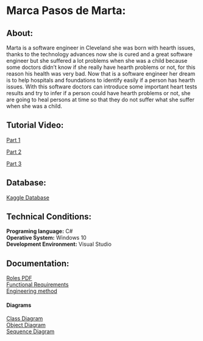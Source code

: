 # **Marca Pasos de Marta:**
## About:
Marta is a software engineer in Cleveland she was born with hearth issues, thanks to the technology advances now she is cured and a great software engineer but she suffered a lot problems when she was a child because some doctors didn’t know if she really have hearth problems or not, for this reason his health was very bad. Now that is a software engineer her dream is to help hospitals and foundations to identify easily if a person has hearth issues. With this software doctors can introduce some important heart tests results and try to infer if a person could have hearth problems or not, she are going to heal persons at time so that they do not suffer what she suffer when she was a child.         
## Tutorial Video:
[Part 1](https://www.youtube.com/watch?v=rZOs4bxd3-c&feature=youtu.be) <br>

[Part 2](https://www.youtube.com/watch?v=AlyZ87v1Lhk&feature=youtu.be&ab_channel=FelipeGarc%C3%ADaL%C3%B3pez)

[Part 3](https://www.youtube.com/watch?v=dQw4w9WgXcQ)

## Database:
[Kaggle Database](https://www.kaggle.com/ronitf/heart-disease-uci)

## Technical Conditions: 
**Programing language:** C# <br>
**Operative System:** Windows 10 <br>
**Development Environment:**  Visual Studio 
## Documentation:
[Roles PDF](https://github.com/Zonitidus/HeartDisease_Investigation/blob/main/HeartDiseaseInvestigation/Docs/Roles_del_equipo.pdf)<br>
[Functional Requirements](https://github.com/Zonitidus/HeartDisease_Investigation/blob/main/HeartDiseaseInvestigation/Docs/Requerimientos%20funcionales.docx)<br>
[Engineering method](https://github.com/Zonitidus/HeartDisease_Investigation/blob/main/HeartDiseaseInvestigation/Docs/Documentacion%20PI1%20SEGUNDA%20ENTREGA.docx)<br>
#### Diagrams
[Class Diagram](https://github.com/Zonitidus/HeartDisease_Investigation/blob/main/HeartDiseaseInvestigation/Docs/Diagrama%20de%20Clases.pdf)<br>
[Object Diagram](https://github.com/Zonitidus/HeartDisease_Investigation/blob/main/HeartDiseaseInvestigation/Docs/Diagrama%20de%20objetos.png)<br>
[Sequence Diagram](https://github.com/Zonitidus/HeartDisease_Investigation/blob/main/HeartDiseaseInvestigation/Docs/Sequence%20Diagram.pdf)<br>


